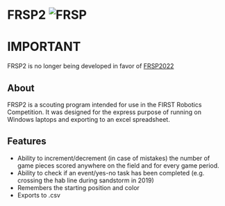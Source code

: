 # FRSP2 ![FRSP](https://github.com/FRCSP/FRSP2/workflows/FRSP/badge.svg?branch=dev)

# IMPORTANT
FRSP2 is no longer being developed in favor of [FRSP2022](https://github.com/FRC6498/FRSP2022)

## About
FRSP2 is a scouting program intended for use in the FIRST Robotics Competition. It was designed for the express purpose of running on Windows laptops and exporting to an excel spreadsheet.

## Features
* Ability to increment/decrement (in case of mistakes) the number of game pieces scored anywhere on the field and for every game period.
* Ability to check if an event/yes-no task has been completed (e.g. crossing the hab line during sandstorm in 2019)
* Remembers the starting position and color
* Exports to .csv
